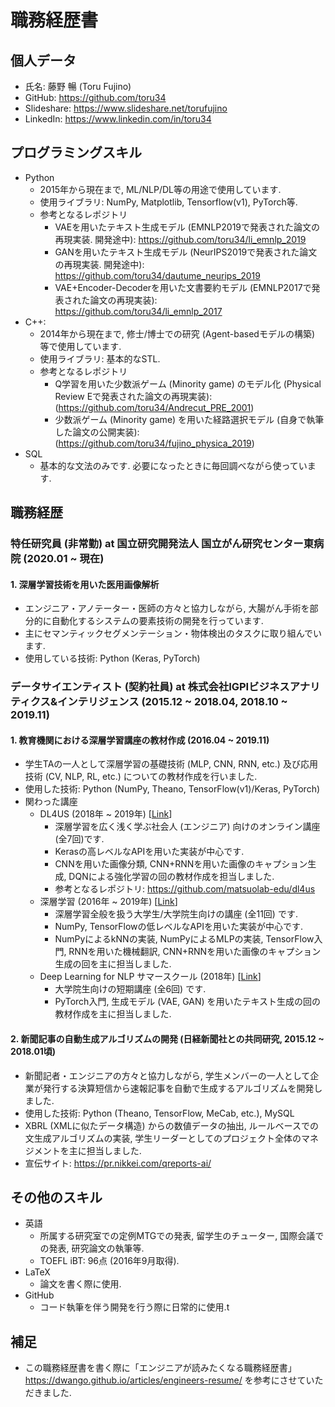 # 職務経歴書

## 個人データ
- 氏名: 藤野 暢 (Toru Fujino)
- GitHub: https://github.com/toru34
- Slideshare: https://www.slideshare.net/torufujino
- LinkedIn: https://www.linkedin.com/in/toru34

## プログラミングスキル
- Python
    - 2015年から現在まで, ML/NLP/DL等の用途で使用しています.
    - 使用ライブラリ: NumPy, Matplotlib, Tensorflow(v1), PyTorch等.
    - 参考となるレポジトリ
        - VAEを用いたテキスト生成モデル (EMNLP2019で発表された論文の再現実装. 開発途中): https://github.com/toru34/li_emnlp_2019
        - GANを用いたテキスト生成モデル (NeurIPS2019で発表された論文の再現実装. 開発途中): https://github.com/toru34/dautume_neurips_2019
        - VAE+Encoder-Decoderを用いた文書要約モデル (EMNLP2017で発表された論文の再現実装): https://github.com/toru34/li_emnlp_2017
- C++:
    - 2014年から現在まで, 修士/博士での研究 (Agent-basedモデルの構築) 等で使用しています.
    - 使用ライブラリ: 基本的なSTL.
    - 参考となるレポジトリ
        - Q学習を用いた少数派ゲーム (Minority game) のモデル化 (Physical Review Eで発表された論文の再現実装): (https://github.com/toru34/Andrecut_PRE_2001)
        - 少数派ゲーム (Minority game) を用いた経路選択モデル (自身で執筆した論文の公開実装): (https://github.com/toru34/fujino_physica_2019)
- SQL
    - 基本的な文法のみです. 必要になったときに毎回調べながら使っています.

## 職務経歴

### 特任研究員 (非常勤) at 国立研究開発法人 国立がん研究センター東病院 (2020.01 ~ 現在)

#### 1. 深層学習技術を用いた医用画像解析

- エンジニア・アノテーター・医師の方々と協力しながら, 大腸がん手術を部分的に自動化するシステムの要素技術の開発を行っています.
- 主にセマンティックセグメンテーション・物体検出のタスクに取り組んでいます.
- 使用している技術: Python (Keras, PyTorch)

### データサイエンティスト (契約社員) at 株式会社IGPIビジネスアナリティクス&インテリジェンス (2015.12 ~ 2018.04, 2018.10 ~ 2019.11)

#### 1. 教育機関における深層学習講座の教材作成 (2016.04 ~ 2019.11)

- 学生TAの一人として深層学習の基礎技術 (MLP, CNN, RNN, etc.) 及び応用技術 (CV, NLP, RL, etc.) についての教材作成を行いました.
- 使用した技術: Python (NumPy, Theano, TensorFlow(v1)/Keras, PyTorch)
- 関わった講座
    - DL4US (2018年 ~ 2019年) \[[Link](https://weblab.t.u-tokyo.ac.jp/dl4us/)\]
        - 深層学習を広く浅く学ぶ社会人 (エンジニア) 向けのオンライン講座 (全7回)です.
        - Kerasの高レベルなAPIを用いた実装が中心です.
        - CNNを用いた画像分類, CNN+RNNを用いた画像のキャプション生成, DQNによる強化学習の回の教材作成を担当しました.
        - 参考となるレポジトリ: https://github.com/matsuolab-edu/dl4us
    - 深層学習 (2016年 ~ 2019年) \[[Link](https://deeplearning.jp/lectures/dlb2018/)]
        - 深層学習全般を扱う大学生/大学院生向けの講座 (全11回) です.
        - NumPy, TensorFlowの低レベルなAPIを用いた実装が中心です.
        - NumPyによるkNNの実装, NumPyによるMLPの実装, TensorFlow入門, RNNを用いた機械翻訳, CNN+RNNを用いた画像のキャプション生成の回を主に担当しました.
    - Deep Learning for NLP サマースクール (2018年) \[[Link](https://deeplearning.jp/deep-learning-for-nlp/)]
        - 大学院生向けの短期講座 (全6回) です.
        - PyTorch入門, 生成モデル (VAE, GAN) を用いたテキスト生成の回の教材作成を主に担当しました.

#### 2. 新聞記事の自動生成アルゴリズムの開発 (日経新聞社との共同研究, 2015.12 ~ 2018.01頃)

- 新聞記者・エンジニアの方々と協力しながら, 学生メンバーの一人として企業が発行する決算短信から速報記事を自動で生成するアルゴリズムを開発しました.
- 使用した技術: Python (Theano, TensorFlow, MeCab, etc.), MySQL
- XBRL (XMLに似たデータ構造) からの数値データの抽出, ルールベースでの文生成アルゴリズムの実装, 学生リーダーとしてのプロジェクト全体のマネジメントを主に担当しました.
- 宣伝サイト: https://pr.nikkei.com/qreports-ai/

## その他のスキル
- 英語
    - 所属する研究室での定例MTGでの発表, 留学生のチューター, 国際会議での発表, 研究論文の執筆等.
    - TOEFL iBT: 96点 (2016年9月取得).
- LaTeX
    - 論文を書く際に使用.
- GitHub
    - コード執筆を伴う開発を行う際に日常的に使用.t

## 補足
- この職務経歴書を書く際に「エンジニアが読みたくなる職務経歴書」https://dwango.github.io/articles/engineers-resume/ を参考にさせていただきました.